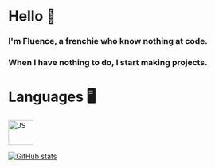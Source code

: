 # Hello 👋

### I'm Fluence, a frenchie who know nothing at code.
### When I have nothing to do, I start making projects.

# Languages 🖥️

<img src='https://upload.wikimedia.org/wikipedia/commons/6/6a/JavaScript-logo.png' alt='JS' height='50'>

[![GitHub stats](https://github-readme-stats.vercel.app/api?username=flu3nc3)](https://github.com/flu3nc3)
